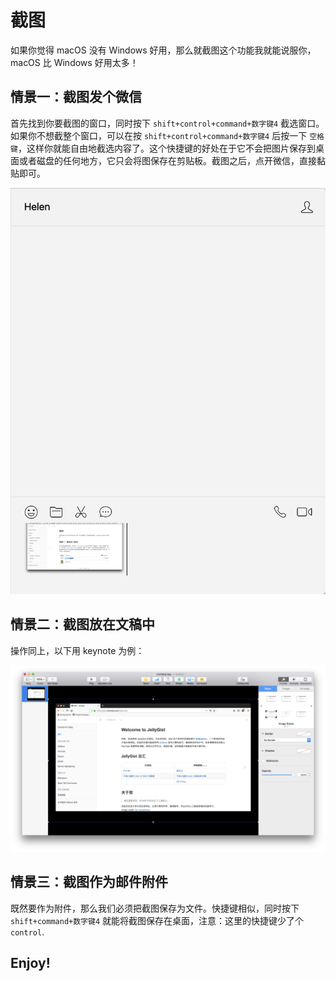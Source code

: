 # 截图

如果你觉得 macOS 没有 Windows 好用，那么就截图这个功能我就能说服你，macOS 比 Windows 好用太多！

## 情景一：截图发个微信

首先找到你要截图的窗口，同时按下 `shift+control+command+数字键4` 截选窗口。如果你不想截整个窗口，可以在按 `shift+control+command+数字键4` 后按一下 `空格键`，这样你就能自由地截选内容了。这个快捷键的好处在于它不会把图片保存到桌面或者磁盘的任何地方，它只会将图保存在剪贴板。截图之后，点开微信，直接黏贴即可。

![screenshot-without-file](imgs/screenshot-no-file.png)

## 情景二：截图放在文稿中

操作同上，以下用 keynote 为例：

![keynote-screenshot](imgs/keynote.png)

## 情景三：截图作为邮件附件

既然要作为附件，那么我们必须把截图保存为文件。快捷键相似，同时按下 `shift+command+数字键4` 就能将截图保存在桌面，注意：这里的快捷键少了个 `control`.

## Enjoy!
